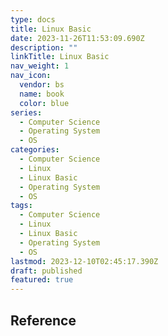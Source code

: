 ```yaml
---
type: docs
title: Linux Basic
date: 2023-11-26T11:53:09.690Z
description: ""
linkTitle: Linux Basic
nav_weight: 1
nav_icon:
  vendor: bs
  name: book
  color: blue
series:
  - Computer Science
  - Operating System
  - OS
categories:
  - Computer Science
  - Linux
  - Linux Basic
  - Operating System
  - OS
tags:
  - Computer Science
  - Linux
  - Linux Basic
  - Operating System
  - OS
lastmod: 2023-12-10T02:45:17.390Z
draft: published
featured: true
---
```


## Reference
